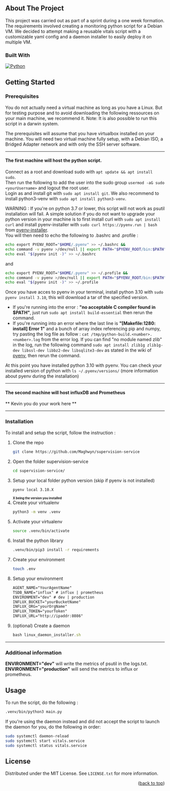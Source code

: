 <a name="readme-top"></a>

<!-- ABOUT THE PROJECT -->
## About The Project

This project was carried out as part of a sprint during a one week formation.
The requirements involved creating a monitoring python script for a Debian VM.
We decided to attempt making a reusable vitals script with a customizable yaml config and a daemon installer to easily deploy it on multiple VM.



### Built With

[![Python][Python]][Python-url]


<!-- GETTING STARTED -->
## Getting Started

### Prerequisites

You do not actually need a virtual machine as long as you have a Linux. But for testing purpose and to avoid downloading the following ressources on your main machine, we recommend it.
Note: It is also possible to run this script in a darwin system.

The prerequisites will assume that you have virtualbox installed on your machine. You will need two virtual machine fully setup, with a Debian ISO, a Bridged Adapter network and with only the SSH server software.

----- 

#### **The first machine** will host the python script.
Connect as a root and download sudo with `apt update && apt install sudo`.\
Then run the following to add the user into the sudo group `usermod -aG sudo <yourUsername>` and logout the root user.\
Login as <yourUSername> and install git with `sudo apt install git`. We also recommend to install python3-venv with `sudo apt install python3-venv`.

WARNING : If you're on python 3.7 or lower, this script will not work as psutil installation will fail. A simple solution if you do not want to upgrade your python version in your machine is to first install curl with `sudo apt install curl` and install pyenv-installer with `sudo curl https://pyenv.run | bash` from [pyenv-installer](https://github.com/pyenv/pyenv-installer). \
You will then need to echo the following to .bashrc and .profile :
```sh
echo export PYENV_ROOT="$HOME/.pyenv" >> ~/.bashrc &&
echo command -v pyenv >/dev/null || export PATH="$PYENV_ROOT/bin:$PATH" >> ~/.bashrc &&
echo eval "$(pyenv init -)" >> ~/.bashrc
```
and
```sh
echo export PYENV_ROOT="$HOME/.pyenv" >> ~/.profile &&
echo command -v pyenv >/dev/null || export PATH="$PYENV_ROOT/bin:$PATH" >> ~/.profile &&
echo eval "$(pyenv init -)" >> ~/.profile
```

Once you have acces to pyenv in your terminal, install python 3.10 with `sudo pyenv install 3.10`, this will download a tar of the specified version.
- If you're running into the error : **"no acceptable C compiler found in $PATH"**, just run `sudo apt install build-essential` then rerun the command.
- If you're running into an error where the last line is **"[Makefile:1280: install] Error 1"** and a bunch of array index referencing pip and numpy, try pasting the log file as follow : `cat /tmp/python-build.<number>.<number>.log` from the error log. If you can find "no module named zlib" in the log, run the following command `sudo apt install zlib1g zlib1g-dev libssl-dev libbz2-dev libsqlite3-dev` as stated in the wiki of [pyenv](https://github.com/pyenv/pyenv/wiki/Common-build-problems#build-failed-error-the-python-zlib-extension-was-not-compiled-missing-the-zlib), then rerun the command.


At this point you have installed python 3.10 with pyenv.
You can check your installed version of python with `ls ~/.pyenv/versions/`
(more information about pyenv during the installation)

----

#### **The second machine** will host influxDB and Prometheus

** Kevin you  do your work here **

----

### Installation

To install and setup the script, follow the instruction :

1. Clone the repo
   ```sh
   git clone https://github.com/Maghwyn/supervision-service
   ```
2. Open the folder supervision-service
   ```sh
   cd supervision-service/
   ```
3. Setup your local folder python version (skip if pyenv is not installed)
   ```sh
   pyenv local 3.10.X
   ```
   <sub><sup>**X being the version you installed**</sub></sup>
4. Create your virtualenv
   ```sh
   python3 -m venv .venv
   ```
5. Activate your virtualenv
   ```sh
   source .venv/bin/activate
   ```
6. Install the python library
   ```sh
   .venv/bin/pip3 install -r requirements
   ```
7. Create your environment
    ```sh
    touch .env
    ```
8. Setup your environment
    ```md
    AGENT_NAME="YourAgentName"
    TSDB_NAME="influx" # influx | prometheus
    ENVIRONMENT="dev" # dev | production
    INFLUX_BUCKET="yourBucketName"
    INFLUX_ORG="yourOrgName"
    INFLUX_TOKEN="yourToken"
    INFLUX_URL="http://ipaddr:8086"
    ```
9. (optional) Create a daemon
   ```js
   bash linux_daemon_installer.sh
   ```

----

### Additional information

**ENVIRONMENT="dev"** will write the metrics of psutil in the logs.txt.\
**ENVIRONMENT="production"** will send the metrics to influx or prometheus.



<!-- USAGE EXAMPLES -->
## Usage

To run the script, do the following :
```sh
.venv/bin/python3 main.py
```

If you're using the daemon instead and did not accept the script to launch the daemon for you, do the following in order:

```sh
sudo systemctl daemon-reload
sudo systemctl start vitals.service
sudo systemctl status vitals.service
```


<!-- LICENSE -->
## License

Distributed under the MIT License. See `LICENSE.txt` for more information.

<p align="right">(<a href="#readme-top">back to top</a>)</p>



<!-- MARKDOWN LINKS & IMAGES -->
<!-- https://www.markdownguide.org/basic-syntax/#reference-style-links -->
[Python]: https://img.shields.io/badge/Python-3776AB?style=for-the-badge&logo=python&logoColor=white
[Python-url]: https://www.python.org/